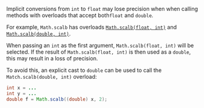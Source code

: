 Implicit conversions from `int` to `float` may lose precision when when calling
methods with overloads that accept both`float` and `double`.

For example, `Math.scalb` has overloads
[`Math.scalb(float, int)`](https://docs.oracle.com/en/java/javase/21/docs/api/java.base/java/lang/Math.html#scalb\(float,int\))
and
[`Math.scalb(double, int)`](https://docs.oracle.com/en/java/javase/21/docs/api/java.base/java/lang/Math.html#scalb\(double,int\)).

When passing an `int` as the first argument, `Math.scalb(float, int)` will be
selected. If the result of `Math.scalb(float, int)` is then used as a `double`,
this may result in a loss of precision.

To avoid this, an explicit cast to `double` can be used to call the
`Match.scalb(double, int)` overload:

```java
int x = ...
int y = ...
double f = Math.scalb((double) x, 2);
```
